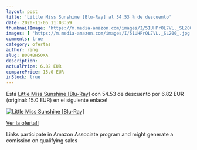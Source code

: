 ```yaml
---
layout: post
title: 'Little Miss Sunshine [Blu-Ray] al 54.53 % de descuento'
date: 2020-11-05 11:03:59
thumbnailImage: 'https://m.media-amazon.com/images/I/51UHPrOL7VL._SL200_.jpg'
images: [ 'https://m.media-amazon.com/images/I/51UHPrOL7VL._SL200_.jpg' ]
comments: true
category: ofertas
author: ring
slug: B004BH50XA
description:
actualPrice: 6.82 EUR
comparePrice: 15.0 EUR
inStock: true
---
```


Está [Little Miss Sunshine [Blu-Ray]](https://www.amazon.fr/dp/B004BH50XA/?tag=tolees0d-21) con 54.53 de descuento por 6.82 EUR (original: 15.0 EUR) en el siguiente enlace!

[![Little Miss Sunshine [Blu-Ray]](https://m.media-amazon.com/images/I/51UHPrOL7VL._SL200_.jpg)](https://www.amazon.fr/dp/B004BH50XA/?tag=tolees0d-21)

[Ver la oferta!!](https://www.amazon.fr/dp/B004BH50XA/?tag=tolees0d-21)

Links participate in Amazon Associate program and might generate a comission on qualifying sales



